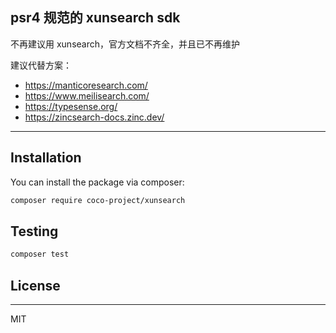 ## psr4 规范的 xunsearch sdk

不再建议用 xunsearch，官方文档不齐全，并且已不再维护

建议代替方案：

* https://manticoresearch.com/
* https://www.meilisearch.com/
* https://typesense.org/
* https://zincsearch-docs.zinc.dev/

---

## Installation

You can install the package via composer:

```bash
composer require coco-project/xunsearch
```

## Testing

``` bash
composer test
```

## License

---

MIT
